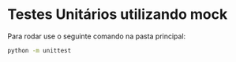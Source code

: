 # Testes Unitários utilizando mock

Para rodar use o seguinte comando na pasta principal:

   ```bash
   python -m unittest 

   ```
